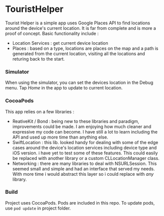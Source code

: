 # TouristHelper

Tourist Helper is a simple app uses Google Places API to find locations around the device's current location. It is far from complete and is more a proof of concept.
Basic functionality include :
- Location Services : get current device location
- Places : based on a type, locations are places on the map and  a path is generated from the current location, visiting all the locations and returing back to the start.


### Simulator

When using the simulator, you can set the devices location in the Debug menu.
Tap *Home* in the app to update to current location.

### CocoaPods

This app relies on a few libraries :

- ReativeKit / Bond : being new to these libraries and paradigm, improvements could be made. I am enjoying how much cleaner and expressive my code can become. I have still a lot to learn including the API and used up more time than anything else.
- SwiftLocation : this lib. looked handy for dealing with some of the edge cases around the device's location services including device type and iOS version. i have yet to test some of these features. This could easily be replaced with another library or a custom CLLocationManager class.
- Networking : there are many libraries to deal with NSURLSession. This seemed small and simple and had an interface that served my needs. With more time i would abstract this layer so i could replace with *any* library.


### Build

Project uses CocoaPods. Pods are included in this repo.
To update pods, use ```pod update``` in project folder.



